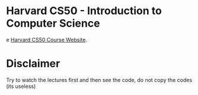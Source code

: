 # Harvard CS50 - Introduction to Computer Science
e [Harvard CS50 Course Website](https://cs50.harvard.edu/x/2021/).


# Disclaimer
Try to watch the lectures first and then see the code, do not copy the codes (its useless)
